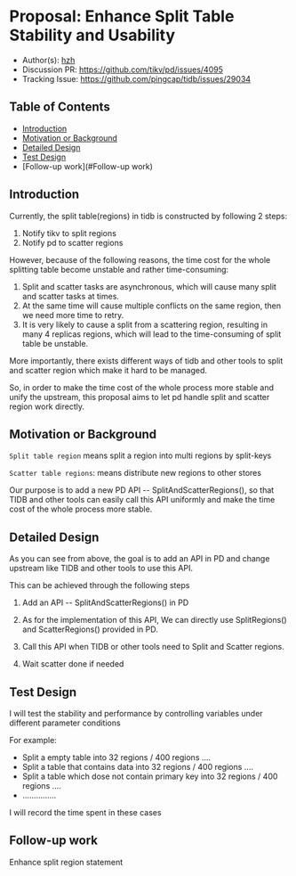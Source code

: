 # Proposal: Enhance Split Table Stability and Usability

- Author(s): [hzh](https://github.com/hzh0425)
- Discussion PR: https://github.com/tikv/pd/issues/4095
- Tracking Issue: https://github.com/pingcap/tidb/issues/29034

## Table of Contents

* [Introduction](#introduction)
* [Motivation or Background](#motivation-or-background)
* [Detailed Design](#detailed-design)
* [Test Design](#test-design)
* [Follow-up work](#Follow-up work)

## Introduction

Currently, the split table(regions) in tidb is constructed by following 2 steps:
1. Notify tikv to split regions
2. Notify pd to scatter regions

However, because of the following reasons, the time cost for the whole splitting table become unstable and rather time-consuming:
1. Split and scatter tasks are asynchronous, which will cause many split and scatter tasks at times.
2. At the same time will cause multiple conflicts on the same region, then we need more time to retry.
3. It is very likely to cause a split from a scattering region, resulting in many 4 replicas regions, which will lead to the time-consuming of split table be unstable.

More importantly, there exists different ways of tidb and other tools to split and scatter region which make it hard to be managed. 

So, in order to make the time cost of the whole process more stable and unify the upstream, this proposal aims to let pd handle split and scatter region work directly.

## Motivation or Background

`Split table region` means split a region into multi regions by split-keys

`Scatter table regions`: means distribute new regions to other stores

Our purpose is to add a new PD API -- SplitAndScatterRegions(), so that TIDB and other tools can easily call this API uniformly and make the time cost of the whole process more stable.

## Detailed Design

As you can see from above, the goal is to add an API in PD and change upstream like TIDB and other tools to use this API.

This can be achieved through the following steps

1. Add an API -- SplitAndScatterRegions() in PD

2. As for the implementation of this API, We can directly use SplitRegions() and ScatterRegions() provided in PD.

3. Call this API when TIDB or other tools need to  Split and Scatter regions.

4. Wait scatter done if needed

## Test Design

I will test the stability and performance by controlling variables under different parameter conditions

For example:

- Split a empty table into 32 regions / 400 regions ....
- Split a table that contains data into 32 regions / 400 regions ....
- Split a table which dose not contain primary key into 32 regions / 400 regions ....
- ...............

I will record the time spent in these cases

## Follow-up work

Enhance split region statement
